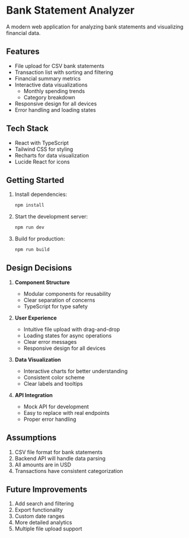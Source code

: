 # Bank Statement Analyzer

A modern web application for analyzing bank statements and visualizing financial data.

## Features

- File upload for CSV bank statements
- Transaction list with sorting and filtering
- Financial summary metrics
- Interactive data visualizations
  - Monthly spending trends
  - Category breakdown
- Responsive design for all devices
- Error handling and loading states

## Tech Stack

- React with TypeScript
- Tailwind CSS for styling
- Recharts for data visualization
- Lucide React for icons

## Getting Started

1. Install dependencies:
   ```bash
   npm install
   ```

2. Start the development server:
   ```bash
   npm run dev
   ```

3. Build for production:
   ```bash
   npm run build
   ```

## Design Decisions

1. **Component Structure**
   - Modular components for reusability
   - Clear separation of concerns
   - TypeScript for type safety

2. **User Experience**
   - Intuitive file upload with drag-and-drop
   - Loading states for async operations
   - Clear error messages
   - Responsive design for all devices

3. **Data Visualization**
   - Interactive charts for better understanding
   - Consistent color scheme
   - Clear labels and tooltips

4. **API Integration**
   - Mock API for development
   - Easy to replace with real endpoints
   - Proper error handling

## Assumptions

1. CSV file format for bank statements
2. Backend API will handle data parsing
3. All amounts are in USD
4. Transactions have consistent categorization

## Future Improvements

1. Add search and filtering
2. Export functionality
3. Custom date ranges
4. More detailed analytics
5. Multiple file upload support